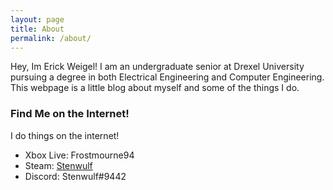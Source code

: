 ```yaml
---
layout: page
title: About
permalink: /about/
---
```


Hey, Im Erick Weigel! I am an undergraduate senior at Drexel University pursuing
a degree in both Electrical Engineering and Computer Engineering. This webpage
is a little blog about myself and some of the things I do.

### Find Me on the Internet!

 I do things on the internet!
  * Xbox Live: Frostmourne94
  * Steam: [Stenwulf](https://steamcommunity.com/id/evilbane)
  * Discord: Stenwulf#9442
